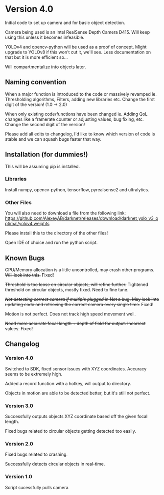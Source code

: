 # Version 4.0

Initial code to set up camera and for basic object detection.

Camera being used is an Intel RealSense Depth Camera D415. Will keep using this unless it becomes infeasible.

YOLOv4 and opencv-python will be used as a proof of concept. Might upgrade to YOLOv8 if this won't cut it, we'll see. Less documentation on that but it is more efficient so...

Will compartmentalize into objects later.

## Naming convention
When a major function is introduced to the code or massively revamped ie. Thresholding algorithms, Filters, adding new libraries etc. Change the first digit of the version! (1.0 -> 2.0)

When only existing code/functions have been changed ie. Adding QoL changes like a framerate counter or adjusting values, bug fixing, etc. Change the second digit of the version!

Please add all edits to changelog, I'd like to know which version of code is stable and we can squash bugs faster that way.

## Installation (for dummies!)
This will be assuming pip is installed.

### Libraries
Install numpy, opencv-python, tensorflow, pyrealsense2 and ultralytics.

### Other Files
You will also need to download a file from the following link: https://github.com/AlexeyAB/darknet/releases/download/darknet_yolo_v3_optimal/yolov4.weights

Please install this to the directory of the other files!

Open IDE of choice and run the python script.

## Known Bugs
~~CPU/Memory allocation is a little uncontrolled, may crash other programs. Will look into this.~~ Fixed!

~~Threshold is too loose on circular objects, will refine further.~~ Tightened threshold on circular objects, mostly fixed. Need to fine tune.

~~_Not detecting correct camera if multiple plugged in_ Not a bug. May look into updating code and retrieving the correct camera every single time.~~ Fixed!

Motion is not perfect. Does not track high speed movement well.

~~Need more accurate focal length + depth of field for output. Incorrect values.~~ Fixed!

## Changelog
### Version 4.0
Switched to SDK, fixed sensor issues with XYZ coordinates. Accuracy seems to be extremely high.

Added a record function with a hotkey, will output to directory.

Objects in motion are able to be detected better, but it's still not perfect.

### Version 3.0
Successfully outputs objects XYZ coordinate based off the given focal length. 

Fixed bugs related to circular objects getting detected too easily.

### Version 2.0
Fixed bugs related to crashing.

Successfully detects circular objects in real-time.

### Version 1.0
Script sucessfully pulls camera.


